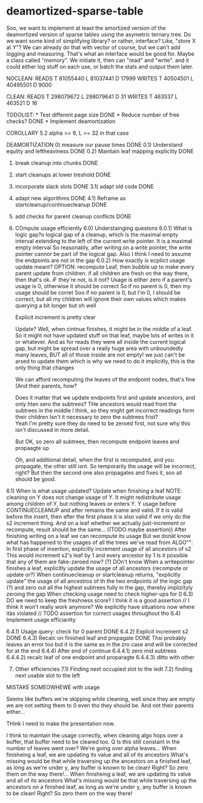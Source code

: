 # deamortized-sparse-table

Soo, we want to implement at least the amortized version of the deamortized version of sparse tables using the asymetric ternary tree.
Do we want some kind of simplifying library? or rather, interface?
Like, "store X at Y"? 
We can already do that with vector of course, but we can't add logging and measuring. That's what an interface would be good for. 
Maybe a class called "memory".
We initiate it, then can "read" and "write". 
and it could either log stuff on each use, or batch the stats and output them later.

NOCLEAN:
	READS 	T 81055440	L 81037441	D 17999	WRITES 	T 40504501	L 40495501	D 9000

CLEAN:
	READS 	T 298079672	L 298079641	D 31	WRITES 	T 463537	L 463521	D 16

TODOLIST:
	 * Test different page size DONE
	 * Reduce number of free checks? DONE
	 * Implement deamortization 

COROLLARY 5.2
alpha >= 9, L >= 32 in that case

DEAMORTIZATION
 0) measure our pause times DONE
 0.1) Understand equlity and leftheaviness DONE
 0.2) Maintain leaf mapping explicitly DONE
 1) break cleanup into chunks DONE
 2) start cleanups at lower treshold DONE
 3) incorporate slack slots DONE
 3.1) adapt old code DONE
 4) adapt new algorithms DONE
 4.1) Reframe as startcleanup/continuecleanup DONE
 5) add checks for parent cleanup conflicts DONE

 6) COmpute usage efficiently
 6.0) Understainging questons
 6.0.1) What is logic gap?o
 	logical gap of a cleanup, which is the maximal empty interval extending to the left of the current write pointer.
	It is a maximal empty interval
	So reasonably, after writing on a write pointer, the write pointer cannor be part of the logical gap.
	Also I think I need to assume the endpoints are not in the gap
 6.0.2) How exactly is ecpliict usage update meant?
 	OPTION: recompute Leaf, then bubble up to make every parent update from children.
		if all children are fresh on the way there, then that's ok.
		iF they're not, is it not?
	Usage is either zero if a parent's usage is 0, otherwise it should be correct
	So if no parent is 0, then my usage should be corret
	Soo if no parent is 0, but I'm 0, I should be correct, but all my children will ignore their own values
	which makes querying a bit longer but oh well

	Explicit increment is pretty clear

	Update?
	Well, when cintnue finishes, it might be in the middle of a leaf. 
	So it might not have updated stuff on that leaf, maybe lots of writes in it or whatever. 
	And as for reads they were all inside the current logical gap, but might be spread over a really
	huge area with unboundedly many leaves,
	BUT all of those inside are not empty!
	we just can't be arsed to update them which is why we need to do it implicitly,
	this is the only thing that changes

	We can afford recomputing the leaves of the endpoint nodes, that's fine (And their parents, how?

	Does it matter that we update endpoints first and update ancestors, and only hten sero the subtrees?
	THe ancestors would read from the subtrees in the middle I think, so they might get incorrect readings form their children
	Isn't it necessary to zero the subtrees frist?	
	Yeah I'm pretty sure they do need to be zeroed first, not sure why this isn't discussed in more detail. 

	But OK, so zero all subtrees, then recompute endpoint leaves and propaagte up

	Oh, and additional detail, when the first is recomputed, and you propagate, the other still isnt.
	So temporarily the usage will be incorrect, right? 
	But then the second one also propagates and fixes it, soo all should be good. 


 6.1) When is what usage updated?
 	Update when finishing a leaf
	NOTE: 
		cleaning on Y does not change usage of Y. 
		It might redistribute usage among children of Y, but nothing leaves or enters Y. 
		Y usage before CONTINUECLEANUP and after remains the same and valid. 
		If it is valid before the insert, 
		then after the first phase it is also valid if we only do the s2 increment thing. 
		And on a leaf whether we actually just-increment or recompute, result should be the same... ((TODO maybe assertion))
		After finishing writing on a leaf we can recompute its usage
		But we donät know what has happened to the usages of all the trees we've read from
	ALGO"":
		In first phase of insertion, explicitly increment usage of all ancestors of s2
			This would increment s2's leaf by 1
			and every ancestor by 1
			Is it possible that any of them are fake-zeroed now? (?) DOn't know
		When a writepointer finishes a leaf, explicitly update the usage of all ancestors (recompute or update or?)
		When continuecleanup or startcleanup returns, "explicitly update" the usage of all ancestros of th
			the two endpoints
			of the logic gap (?)
			and zero out all the highest subtrees fully in the gap, thereby implizityly zeroing the gap
		When checking usage need to check higher-ups for 0
 6.3) DO we need to keep the freshness score? I think it is a good assertion
 	// I think it won't really work anymore? We explicitly have situations now where itäs violated
	// TODO assertion for correct usages throughout tho
 6.4) Implement usage efficianlty

 6.4.1) Usage query: check for 0 parent DONE
 6.4.2) Explicit increment s2  DONE
 6.4.3) Recalc on finished leaf and propagate  DONE
	Thsi probably leaves an error too but it is the same as in the zro case and will be corrected for at the end
 6.4.4) After end of continue
 6.4.4.1) zero mid subtrees 
 6.4.4.2) recalc leaf of one endpoint and proparagte
 6.4.4.3) ditto with other






 7) Other efficiencies
 7.1) FInding next occupied slot to the ledt
 7.2) finding next usable slot to the left


MISTAKE SOMEOWHEWE with usage

Seems like buffers we're skipping while cleaning, well since they are empty we are not setting them to 0 even tho they should be.
And not their parents either...

THink I need to make the presentation now.

I think to maintain the usage correctly, when cleaning algo hops over a buffer, that buffer need to be cleared too. 
Q Is this still constant in the number of leaves went over?
We're going over alpha leaves...
When finisheing a leaf, we are updating its value and all of its ancestors
What's missing would be that while traversing up the ancestors on a finished leaf, 
	as long as we're under y, 
	any buffer is known to be clean! Right?
	So zero them on the way there!...
	When finisheing a leaf, we are updating its value and all of its ancestors
	What's missing would be that while traversing up the ancestors on a finished leaf, 
		as long as we're under y, 
		any buffer is known to be clean! Right?
		So zero them on the way there!
